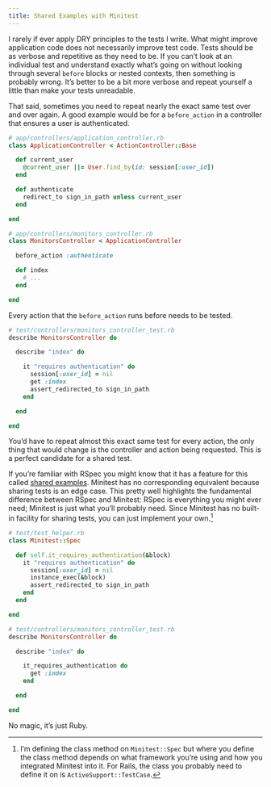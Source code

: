 ```yaml
---
title: Shared Examples with Minitest
---
```


I rarely if ever apply DRY principles to the tests I write. What might improve application code does not necessarily improve test code. Tests should be as verbose and repetitive as they need to be. If you can’t look at an individual test and understand exactly what’s going on without looking through several `before` blocks or nested contexts, then something is probably wrong. It’s better to be a bit more verbose and repeat yourself a little than make your tests unreadable.

That said, sometimes you need to repeat nearly the exact same test over and over again. A good example would be for a `before_action` in a controller that ensures a user is authenticated.

```ruby
# app/controllers/application_controller.rb
class ApplicationController < ActionController::Base

  def current_user
    @current_user ||= User.find_by(id: session[:user_id])
  end

  def authenticate
    redirect_to sign_in_path unless current_user
  end

end
```

```ruby
# app/controllers/monitors_controller.rb
class MonitorsController < ApplicationController

  before_action :authenticate

  def index
    # ...
  end

end
```

Every action that the `before_action` runs before needs to be tested.

```ruby
# test/controllers/monitors_controller_test.rb
describe MonitorsController do

  describe "index" do

    it "requires authentication" do
      session[:user_id] = nil
      get :index
      assert_redirected_to sign_in_path
    end

  end

end
```

You’d have to repeat almost this exact same test for every action, the only thing that would change is the controller and action being requested. This is a perfect candidate for a shared test.

If you’re familiar with RSpec you might know that it has a feature for this called [shared examples][shared-examples]. Minitest has no corresponding equivalent because sharing tests is an edge case. This pretty well highlights the fundamental difference between RSpec and Minitest: RSpec is everything you might ever need; Minitest is just what you’ll probably need. Since Minitest has no built-in facility for sharing tests, you can just implement your own.[^1]

```ruby
# test/test_helper.rb
class Minitest::Spec

  def self.it_requires_authentication(&block)
    it "requires authentication" do
      session[:user_id] = nil
      instance_exec(&block)
      assert_redirected_to sign_in_path
    end
  end

end
```

```ruby
# test/controllers/monitors_controller_test.rb
describe MonitorsController do

  describe "index" do

    it_requires_authentication do
      get :index
    end

  end

end
```

No magic, it’s just Ruby.

[shared-examples]: https://www.relishapp.com/rspec/rspec-core/docs/example-groups/shared-examples

[^1]: I’m defining the class method on `Minitest::Spec` but where you define the class method depends on what framework you’re using and how you integrated Minitest into it. For Rails, the class you probably need to define it on is `ActiveSupport::TestCase`.
